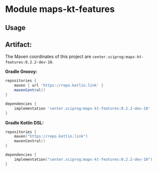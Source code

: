 # Module maps-kt-features



## Usage

## Artifact:

The Maven coordinates of this project are `center.sciprog:maps-kt-features:0.2.2-dev-10`.

**Gradle Groovy:**
```groovy
repositories {
    maven { url 'https://repo.kotlin.link' }
    mavenCentral()
}

dependencies {
    implementation 'center.sciprog:maps-kt-features:0.2.2-dev-10'
}
```
**Gradle Kotlin DSL:**
```kotlin
repositories {
    maven("https://repo.kotlin.link")
    mavenCentral()
}

dependencies {
    implementation("center.sciprog:maps-kt-features:0.2.2-dev-10")
}
```

